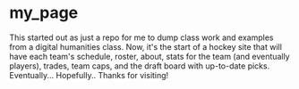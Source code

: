 # my_page
This started out  as just a repo for me to dump class work and examples from a digital humanities class. Now, it's the start of a hockey site that will have each team's schedule, roster, about, stats for the team (and eventually players), trades, team caps, and the draft board with up-to-date picks. Eventually... Hopefully..
Thanks for visiting!
